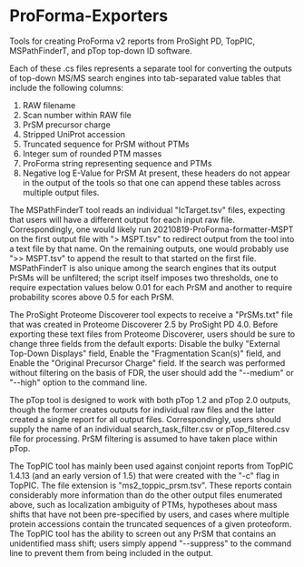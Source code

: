 # ProForma-Exporters
Tools for creating ProForma v2 reports from ProSight PD, TopPIC, MSPathFinderT, and pTop top-down ID software.

Each of these .cs files represents a separate tool for converting the outputs of top-down MS/MS search engines into tab-separated value tables that include the following columns:
1) RAW filename
2) Scan number within RAW file
3) PrSM precursor charge
4) Stripped UniProt accession
5) Truncated sequence for PrSM without PTMs
6) Integer sum of rounded PTM masses
7) ProForma string representing sequence and PTMs
8) Negative log E-Value for PrSM
At present, these headers do not appear in the output of the tools so that one can append these tables across multiple output files.

The MSPathFinderT tool reads an individual "IcTarget.tsv" files, expecting that users will have a different output for each input raw file.  Correspondingly, one would likely run 20210819-ProForma-formatter-MSPT on the first output file with "> MSPT.tsv" to redirect output from the tool into a text file by that name.  On the remaining outputs, one would probably use ">> MSPT.tsv" to append the result to that started on the first file.  MSPathFinderT is also unique among the search engines that its output PrSMs will be unfiltered; the script itself imposes two thresholds, one to require expectation values below 0.01 for each PrSM and another to require probability scores above 0.5 for each PrSM.

The ProSight Proteome Discoverer tool expects to receive a "PrSMs.txt" file that was created in Proteome Discoverer 2.5 by ProSight PD 4.0.  Before exporting these text files from Proteome Discoverer, users should be sure to change three fields from the default exports: Disable the bulky "External Top-Down Displays" field, Enable the "Fragmentation Scan(s)" field, and Enable the "Original Precursor Charge" field.  If the search was performed without filtering on the basis of FDR, the user should add the "--medium" or "--high" option to the command line.

The pTop tool is designed to work with both pTop 1.2 and pTop 2.0 outputs, though the former creates outputs for individual raw files and the latter created a single report for all output files.  Correspondingly, users should supply the name of an individual search_task_filter.csv or pTop_filtered.csv file for processing.  PrSM filtering is assumed to have taken place within pTop.

The TopPIC tool has mainly been used against conjoint reports from TopPIC 1.4.13 (and an early version of 1.5) that were created with the "-c" flag in TopPIC.  The file extension is "ms2_toppic_prsm.tsv".  These reports contain considerably more information than do the other output files enumerated above, such as localization ambiguity of PTMs, hypotheses about mass shifts that have not been pre-specified by users, and cases where multiple protein accessions contain the truncated sequences of a given proteoform.  The TopPIC tool has the ability to screen out any PrSM that contains an unidentified mass shift; users simply append "--suppress" to the command line to prevent them from being included in the output.
